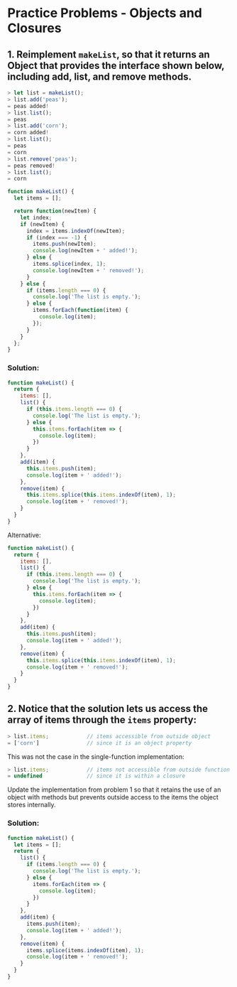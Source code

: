 # Practice Problems - Objects and Closures

## 1. Reimplement `makeList`, so that it returns an Object that provides the interface shown below, including add, list, and remove methods.
```js
> let list = makeList();
> list.add('peas');
= peas added!
> list.list();
= peas
> list.add('corn');
= corn added!
> list.list();
= peas
= corn
> list.remove('peas');
= peas removed!
> list.list();
= corn
```

```js
function makeList() {
  let items = [];

  return function(newItem) {
    let index;
    if (newItem) {
      index = items.indexOf(newItem);
      if (index === -1) {
        items.push(newItem);
        console.log(newItem + ' added!');
      } else {
        items.splice(index, 1);
        console.log(newItem + ' removed!');
      }
    } else {
      if (items.length === 0) {
        console.log('The list is empty.');
      } else {
        items.forEach(function(item) {
          console.log(item);
        });
      }
    }
  };
}
```

### Solution:
```js
function makeList() {
  return {
    items: [],
    list() {
      if (this.items.length === 0) {
        console.log('The list is empty.');
      } else {
        this.items.forEach(item => {
          console.log(item);
        })
      }
    },
    add(item) {
      this.items.push(item);
      console.log(item + ' added!');
    },
    remove(item) {
      this.items.splice(this.items.indexOf(item), 1);
      console.log(item + ' removed!');
    }
  }
}
```

Alternative:
```js
function makeList() {
  return {
    items: [],
    list() {
      if (this.items.length === 0) {
        console.log('The list is empty.');
      } else {
        this.items.forEach(item => {
          console.log(item);
        })
      }
    },
    add(item) {
      this.items.push(item);
      console.log(item + ' added!');
    },
    remove(item) {
      this.items.splice(this.items.indexOf(item), 1);
      console.log(item + ' removed!');
    }
  }
}
```

## 2. Notice that the solution lets us access the array of items through the `items` property:
```js
> list.items;            // items accessible from outside object
= ['corn']               // since it is an object property
```

This was not the case in the single-function implementation:
```js
> list.items;            // items not accessible from outside function
= undefined              // since it is within a closure
```
Update the implementation from problem 1 so that it retains the use of an object with methods but prevents outside access to the items the object stores internally.

### Solution:
```js
function makeList() {
  let items = [];
  return {
    list() {
      if (items.length === 0) {
        console.log('The list is empty.');
      } else {
        items.forEach(item => {
          console.log(item);
        })
      }
    },
    add(item) {
      items.push(item);
      console.log(item + ' added!');
    },
    remove(item) {
      items.splice(items.indexOf(item), 1);
      console.log(item + ' removed!');
    }
  }
}
```
